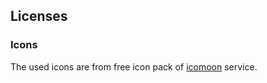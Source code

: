 ## Licenses

### Icons

The used icons are from free icon pack of [icomoon](https://icomoon.io/) service.
